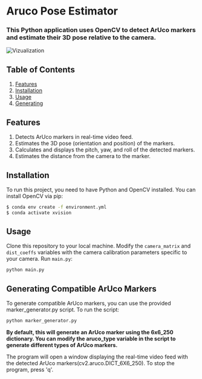 # Aruco Pose Estimator
### This Python application uses OpenCV to detect ArUco markers and estimate their 3D pose relative to the camera.
![Vizualization](https://github.com/RakhmatovShohruh/Aruco-Pose_Estimator/blob/main/results/result.gif?raw=true)

## Table of Contents

1. [Features](https://github.com/RakhmatovShohruh/Aruco-Pose_Estimator/tree/main#features)
2. [Installation](https://github.com/RakhmatovShohruh/Aruco-Pose_Estimator/tree/main#installation)
3. [Usage](https://github.com/RakhmatovShohruh/Aruco-Pose_Estimator/tree/main#usage)
4. [Generating](https://github.com/RakhmatovShohruh/Aruco-Pose_Estimator/tree/main#generating-compatible-aruco-markers)

## Features

1. Detects ArUco markers in real-time video feed.
2. Estimates the 3D pose (orientation and position) of the markers.
3. Calculates and displays the pitch, yaw, and roll of the detected markers.
4. Estimates the distance from the camera to the marker.

## Installation
To run this project, you need to have Python and OpenCV installed. You can install OpenCV via pip:
```bash
$ conda env create -f environment.yml
$ conda activate xvision
```
## Usage
Clone this repository to your local machine.
Modify the `camera_matrix` and `dist_coeffs` variables with the camera calibration parameters specific to your camera.
Run `main.py`:
```bash
python main.py
```

## Generating Compatible ArUco Markers
To generate compatible ArUco markers, you can use the provided marker_generator.py script. To run the script:
```bash
python marker_generator.py
```
**By default, this will generate an ArUco marker using the 6x6_250 dictionary. You can modify the aruco_type variable in the script to generate different types of ArUco markers.**



The program will open a window displaying the real-time video feed with the detected ArUco markers(cv2.aruco.DICT_6X6_250). To stop the program, press 'q'.
